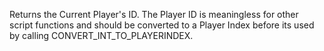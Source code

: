 Returns the Current Player's ID. The Player ID is meaningless for other script functions and should be converted to a Player Index before its used by calling CONVERT_INT_TO_PLAYERINDEX.